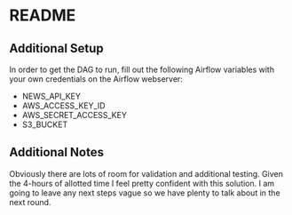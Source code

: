 # README

## Additional Setup
In order to get the DAG to run, fill out the following Airflow variables with your own credentials on the Airflow webserver:
- NEWS_API_KEY
- AWS_ACCESS_KEY_ID
- AWS_SECRET_ACCESS_KEY
- S3_BUCKET

## Additional Notes
Obviously there are lots of room for validation and additional testing. Given the 4-hours of allotted time I feel pretty confident with this solution. I am going to leave any next steps vague so we have plenty to talk about in the next round. 
